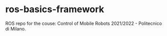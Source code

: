 # ros-basics-framework
ROS repo for the couse: Control of Mobile Robots 2021/2022 - Politecnico di Milano.
